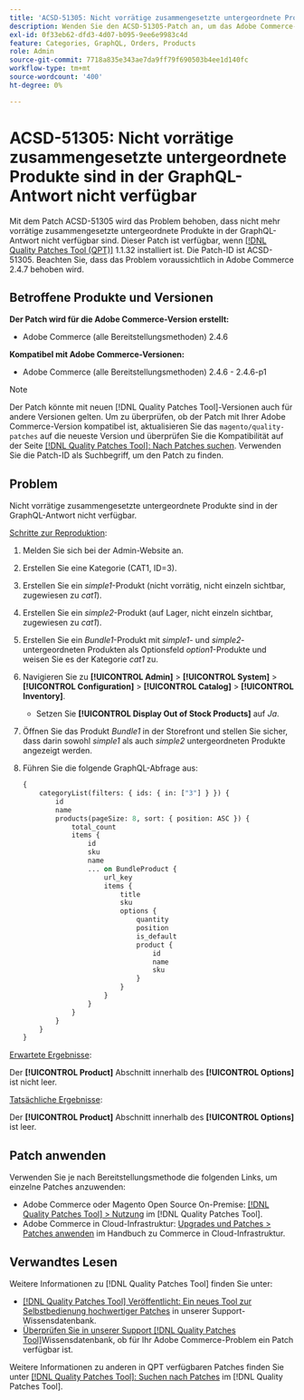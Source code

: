 ```yaml
---
title: 'ACSD-51305: Nicht vorrätige zusammengesetzte untergeordnete Produkte sind in der GraphQL-Antwort nicht verfügbar'
description: Wenden Sie den ACSD-51305-Patch an, um das Adobe Commerce-Problem zu beheben, bei dem nicht vorrätige zusammengesetzte untergeordnete Produkte in der GraphQL-Antwort nicht verfügbar sind.
exl-id: 0f33eb62-dfd3-4d07-b095-9ee6e9983c4d
feature: Categories, GraphQL, Orders, Products
role: Admin
source-git-commit: 7718a835e343ae7da9ff79f690503b4ee1d140fc
workflow-type: tm+mt
source-wordcount: '400'
ht-degree: 0%

---
```


# ACSD-51305: Nicht vorrätige zusammengesetzte untergeordnete Produkte sind in der GraphQL-Antwort nicht verfügbar

Mit dem Patch ACSD-51305 wird das Problem behoben, dass nicht mehr vorrätige zusammengesetzte untergeordnete Produkte in der GraphQL-Antwort nicht verfügbar sind. Dieser Patch ist verfügbar, wenn [[!DNL Quality Patches Tool (QPT)]](/help/announcements/adobe-commerce-announcements/magento-quality-patches-released-new-tool-to-self-serve-quality-patches.md) 1.1.32 installiert ist. Die Patch-ID ist ACSD-51305. Beachten Sie, dass das Problem voraussichtlich in Adobe Commerce 2.4.7 behoben wird.

## Betroffene Produkte und Versionen

**Der Patch wird für die Adobe Commerce-Version erstellt:**

* Adobe Commerce (alle Bereitstellungsmethoden) 2.4.6

**Kompatibel mit Adobe Commerce-Versionen:**

* Adobe Commerce (alle Bereitstellungsmethoden) 2.4.6 - 2.4.6-p1

>[!NOTE]
>
>Der Patch könnte mit neuen [!DNL Quality Patches Tool]-Versionen auch für andere Versionen gelten. Um zu überprüfen, ob der Patch mit Ihrer Adobe Commerce-Version kompatibel ist, aktualisieren Sie das `magento/quality-patches` auf die neueste Version und überprüfen Sie die Kompatibilität auf der Seite [[!DNL Quality Patches Tool]: Nach Patches suchen](https://experienceleague.adobe.com/tools/commerce-quality-patches/index.html?lang=de). Verwenden Sie die Patch-ID als Suchbegriff, um den Patch zu finden.

## Problem

Nicht vorrätige zusammengesetzte untergeordnete Produkte sind in der GraphQL-Antwort nicht verfügbar.

<u>Schritte zur Reproduktion</u>:

1. Melden Sie sich bei der Admin-Website an.
1. Erstellen Sie eine Kategorie (CAT1, ID=3).
1. Erstellen Sie ein *simple1*-Produkt (nicht vorrätig, nicht einzeln sichtbar, zugewiesen zu *cat1*).
1. Erstellen Sie ein *simple2*-Produkt (auf Lager, nicht einzeln sichtbar, zugewiesen zu *cat1*).
1. Erstellen Sie ein *Bundle1*-Produkt mit *simple1*- und *simple2*-untergeordneten Produkten als Optionsfeld *option1*-Produkte und weisen Sie es der Kategorie *cat1* zu.
1. Navigieren Sie zu **[!UICONTROL Admin]** > **[!UICONTROL System]** > **[!UICONTROL Configuration]** > **[!UICONTROL Catalog]** > **[!UICONTROL Inventory]**.

   * Setzen Sie **[!UICONTROL Display Out of Stock Products]** auf *Ja*.

1. Öffnen Sie das Produkt *Bundle1* in der Storefront und stellen Sie sicher, dass darin sowohl *simple1* als auch *simple2* untergeordneten Produkte angezeigt werden.
1. Führen Sie die folgende GraphQL-Abfrage aus:

   ```GraphQL
   {
       categoryList(filters: { ids: { in: ["3"] } }) {
           id
           name
           products(pageSize: 8, sort: { position: ASC }) {
               total_count
               items {
                   id
                   sku
                   name
                   ... on BundleProduct {
                       url_key
                       items {
                           title
                           sku
                           options {
                               quantity
                               position
                               is_default
                               product {
                                   id
                                   name
                                   sku
                               }
                           }
                       }
                   }
               }
           }
       }
   }
   ```

<u>Erwartete Ergebnisse</u>:

Der **[!UICONTROL Product]** Abschnitt innerhalb des **[!UICONTROL Options]** ist nicht leer.

<u>Tatsächliche Ergebnisse</u>:

Der **[!UICONTROL Product]** Abschnitt innerhalb des **[!UICONTROL Options]** ist leer.

## Patch anwenden

Verwenden Sie je nach Bereitstellungsmethode die folgenden Links, um einzelne Patches anzuwenden:

* Adobe Commerce oder Magento Open Source On-Premise: [[!DNL Quality Patches Tool] > Nutzung](https://experienceleague.adobe.com/docs/commerce-operations/tools/quality-patches-tool/usage.html?lang=de) im [!DNL Quality Patches Tool].
* Adobe Commerce in Cloud-Infrastruktur: [Upgrades und Patches > Patches anwenden](https://experienceleague.adobe.com/docs/commerce-cloud-service/user-guide/develop/upgrade/apply-patches.html?lang=de) im Handbuch zu Commerce in Cloud-Infrastruktur.

## Verwandtes Lesen

Weitere Informationen zu [!DNL Quality Patches Tool] finden Sie unter:

* [[!DNL Quality Patches Tool] Veröffentlicht: Ein neues Tool zur Selbstbedienung hochwertiger Patches](/help/announcements/adobe-commerce-announcements/magento-quality-patches-released-new-tool-to-self-serve-quality-patches.md) in unserer Support-Wissensdatenbank.
* [Überprüfen Sie in unserer Support [!DNL Quality Patches Tool]](/help/support-tools/patches-available-in-qpt-tool/check-patch-for-magento-issue-with-magento-quality-patches.md)Wissensdatenbank, ob für Ihr Adobe Commerce-Problem ein Patch verfügbar ist.

Weitere Informationen zu anderen in QPT verfügbaren Patches finden Sie unter [[!DNL Quality Patches Tool]: Suchen nach Patches](https://experienceleague.adobe.com/tools/commerce-quality-patches/index.html?lang=de) im [!DNL Quality Patches Tool].
